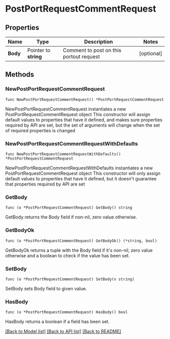 # PostPortRequestCommentRequest

## Properties

Name | Type | Description | Notes
------------ | ------------- | ------------- | -------------
**Body** | Pointer to **string** | Comment to post on this portout request | [optional] 

## Methods

### NewPostPortRequestCommentRequest

`func NewPostPortRequestCommentRequest() *PostPortRequestCommentRequest`

NewPostPortRequestCommentRequest instantiates a new PostPortRequestCommentRequest object
This constructor will assign default values to properties that have it defined,
and makes sure properties required by API are set, but the set of arguments
will change when the set of required properties is changed

### NewPostPortRequestCommentRequestWithDefaults

`func NewPostPortRequestCommentRequestWithDefaults() *PostPortRequestCommentRequest`

NewPostPortRequestCommentRequestWithDefaults instantiates a new PostPortRequestCommentRequest object
This constructor will only assign default values to properties that have it defined,
but it doesn't guarantee that properties required by API are set

### GetBody

`func (o *PostPortRequestCommentRequest) GetBody() string`

GetBody returns the Body field if non-nil, zero value otherwise.

### GetBodyOk

`func (o *PostPortRequestCommentRequest) GetBodyOk() (*string, bool)`

GetBodyOk returns a tuple with the Body field if it's non-nil, zero value otherwise
and a boolean to check if the value has been set.

### SetBody

`func (o *PostPortRequestCommentRequest) SetBody(v string)`

SetBody sets Body field to given value.

### HasBody

`func (o *PostPortRequestCommentRequest) HasBody() bool`

HasBody returns a boolean if a field has been set.


[[Back to Model list]](../README.md#documentation-for-models) [[Back to API list]](../README.md#documentation-for-api-endpoints) [[Back to README]](../README.md)


